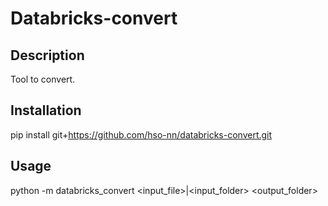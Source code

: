 # Databricks-convert

## Description

Tool to convert.

## Installation

pip install git+https://github.com/hso-nn/databricks-convert.git


## Usage

python -m databricks_convert <input_file>|<input_folder> <output_folder>
